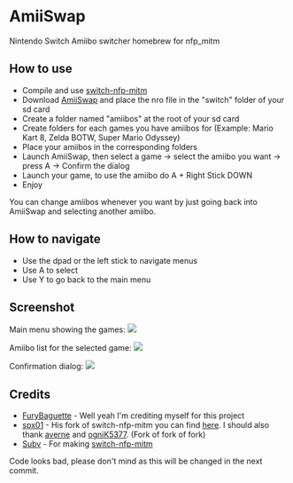 # AmiiSwap
Nintendo Switch Amiibo switcher homebrew for nfp_mitm

## How to use
- Compile and use [switch-nfp-mitm](https://github.com/spx01/switch-nfp-mitm)
- Download [AmiiSwap](https://github.com/FuryBaguette/AmiiSwap/releases) and place the nro file in the "switch" folder of your sd card
- Create a folder named "amiibos" at the root of your sd card
- Create folders for each games you have amiibos for (Example: Mario Kart 8, Zelda BOTW, Super Mario Odyssey)
- Place your amiibos in the corresponding folders
- Launch AmiiSwap, then select a game -> select the amiibo you want -> press A -> Confirm the dialog
- Launch your game, to use the amiibo do A + Right Stick DOWN
- Enjoy

You can change amiibos whenever you want by just going back into AmiiSwap and selecting another amiibo.

## How to navigate
- Use the dpad or the left stick to navigate menus
- Use A to select
- Use Y to go back to the main menu

## Screenshot
Main menu showing the games:
![](https://github.com/FuryBaguette/AmiiSwap/blob/master/Screenshots/MainScreen.jpg)

Amiibo list for the selected game:
![](https://github.com/FuryBaguette/AmiiSwap/blob/master/Screenshots/AmiiboList.jpg)

Confirmation dialog:
![](https://github.com/FuryBaguette/AmiiSwap/blob/master/Screenshots/UseAmiibo.jpg)

## Credits
- [FuryBaguette](https://github.com/FuryBaguette) - Well yeah I'm crediting myself for this project
- [spx01](https://github.com/spx01) - His fork of switch-nfp-mitm you can find [here](https://github.com/spx01/switch-nfp-mitm). I should also thank [averne](https://github.com/averne/) and [ogniK5377](https://github.com/ogniK5377). (Fork of fork of fork)
- [Subv](https://github.com/Subv) - For making [switch-nfp-mitm](https://github.com/Subv/switch-nfp-mitm)

Code looks bad, please don't mind as this will be changed in the next commit.

